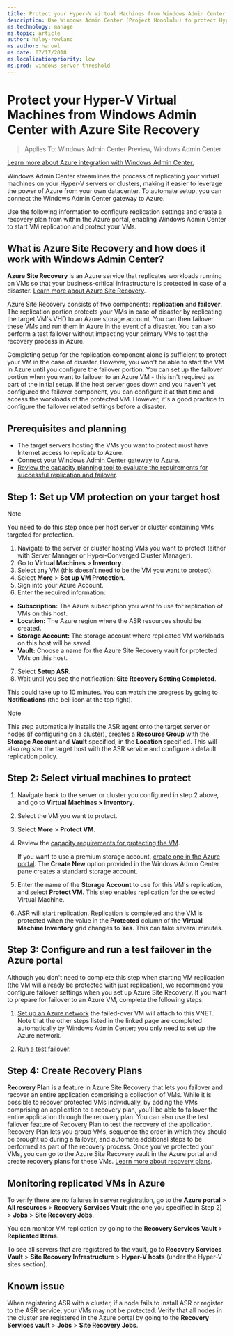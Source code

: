 ```yaml
---
title: Protect your Hyper-V Virtual Machines from Windows Admin Center with Azure Site Recovery
description: Use Windows Admin Center (Project Honolulu) to protect Hyper-V VMs with Azure Site Recovery.
ms.technology: manage
ms.topic: article
author: haley-rowland
ms.author: harowl
ms.date: 07/17/2018
ms.localizationpriority: low
ms.prod: windows-server-threshold
---
```

# Protect your Hyper-V Virtual Machines from Windows Admin Center with Azure Site Recovery

>Applies To: Windows Admin Center Preview, Windows Admin Center

[Learn more about Azure integration with Windows Admin Center.](../plan/azure-integration-options.md)

Windows Admin Center streamlines the process of replicating your virtual machines on your Hyper-V servers or clusters, making it easier to leverage the power of Azure from your own datacenter. To automate setup, you can connect the Windows Admin Center gateway to Azure.

Use the following information to configure replication settings and create a recovery plan from within the Azure portal, enabling Windows Admin Center to start VM replication and protect your VMs.

## What is Azure Site Recovery and how does it work with Windows Admin Center? 

**Azure Site Recovery** is an Azure service that replicates workloads running on VMs so that your business-critical infrastructure is protected in case of a disaster.  [Learn more about Azure Site Recovery](https://docs.microsoft.com/en-us/azure/site-recovery/site-recovery-overview).

Azure Site Recovery consists of two components: **replication** and **failover**. The replication portion protects your VMs in case of disaster by replicating the target VM's VHD to an Azure storage account. You can then failover these VMs and run them in Azure in the event of a disaster. You can also perform a test failover without impacting your primary VMs to test the recovery process in Azure.

Completing setup for the replication component alone is sufficient to protect your VM in the case of disaster. However, you won't be able to start the VM in Azure until you configure the failover portion. You can set up the failover portion when you want to failover to an Azure VM - this isn't required as part of the initial setup. If the host server goes down and you haven't yet configured the failover component, you can configure it at that time and access the workloads of the protected VM. However, it's a good practice to configure the failover related settings before a disaster.
 

## Prerequisites and planning

- The target servers hosting the VMs you want to protect must have Internet access to replicate to Azure.
- [Connect your Windows Admin Center gateway to Azure](../configure/azure-integration.md#register-your-gateway-with-azure).
- [Review the capacity planning tool to evaluate the requirements for successful replication and failover](https://docs.microsoft.com/azure/site-recovery/hyper-v-site-walkthrough-capacity).

## Step 1: Set up VM protection on your target host

> [!NOTE] 
> You need to do this step once per host server or cluster containing VMs targeted for protection.

1. Navigate to the server or cluster hosting VMs you want to protect (either with Server Manager or Hyper-Converged Cluster Manager).
2. Go to **Virtual Machines** > **Inventory**.
3. Select any VM (this doesn't need to be the VM you want to protect).
4. Select **More** > **Set up VM Protection**.
5. Sign into your Azure Account.
6. Enter the required information:

 - **Subscription:** The Azure subscription you want to use for replication of VMs on this host.
 - **Location:** The Azure region where the ASR resources should be created.
 - **Storage Account:** The storage account where replicated VM workloads on this host will be saved.
 - **Vault:** Choose a name for the Azure Site Recovery vault for protected VMs on this host.

7.  Select **Setup ASR**.
8.  Wait until you see the notification: **Site Recovery Setting Completed**.
 
This could take up to 10 minutes. You can watch the progress by going to **Notifications** (the bell icon at the top right).

>[!NOTE]
> This step automatically installs the ASR agent onto the target server or nodes (if configuring on a cluster), creates a **Resource Group** with the **Storage Account** and **Vault** specified, in the **Location** specified. This will also register the target host with the ASR service and configure a default replication policy.

## Step 2: Select virtual machines to protect

1. Navigate back to the server or cluster you configured in step 2 above, and go to **Virtual Machines > Inventory**.
2. Select the VM you want to protect.
3. Select **More** > **Protect VM**.
4. Review the [capacity requirements for protecting the VM](https://docs.microsoft.com/azure/site-recovery/site-recovery-capacity-planner).

    If you want to use a premium storage account, [create one in the Azure portal](https://docs.microsoft.com/azure/storage/common/storage-premium-storage). The **Create New** option provided in the Windows Admin Center pane creates a standard storage account.

5. Enter the name of the **Storage Account** to use for this VM's replication, and select **Protect VM**. This step enables replication for the selected Virtual Machine. 

6. ASR will start replication. Replication is completed and the VM is protected when the value in the **Protected** column of the **Virtual Machine Inventory** grid changes to **Yes**. This can take several minutes.  

## Step 3: Configure and run a test failover in the Azure portal

 Although you don't need to complete this step when starting VM replication (the VM will already be protected with just replication), we recommend you configure failover settings when you set up Azure Site Recovery. If you want to prepare for failover to an Azure VM, complete the following steps:

1. [Set up an Azure network](https://docs.microsoft.com/en-us/azure/site-recovery/hyper-v-site-walkthrough-prepare-azure) the failed-over VM will attach to this VNET. Note that the other steps listed in the linked page are completed automatically by Windows Admin Center;  you only need to set up the Azure network.

2. [Run a test failover](https://docs.microsoft.com/en-us/azure/site-recovery/hyper-v-site-walkthrough-test-failover).

## Step 4: Create Recovery Plans

**Recovery Plan** is a feature in Azure Site Recovery that lets you failover and recover an entire application comprising a collection of VMs. While it is possible to recover protected VMs individually, by adding the VMs comprising an application to a recovery plan, you'll be able to failover the entire application through the recovery plan. You can also use the test failover feature of Recovery Plan to test the recovery of the application. Recovery Plan lets you group VMs, sequence the order in which they should be brought up during a failover, and automate additional steps to be performed as part of the recovery process. Once you've protected your VMs, you can go to the Azure Site Recovery vault in the Azure portal and create recovery plans for these VMs. [Learn more about recovery plans](https://docs.microsoft.com/azure/site-recovery/site-recovery-create-recovery-plans).

## Monitoring replicated VMs in Azure ##

To verify there are no failures in server registration, go to the **Azure portal** > **All resources** > **Recovery Services Vault**  (the one you specified in Step 2) > **Jobs** > **Site Recovery Jobs**.

You can monitor VM replication by going to the **Recovery Services Vault** > **Replicated Items**.

To see all servers that are registered to the vault, go to **Recovery Services Vault** > **Site Recovery Infrastructure** > **Hyper-V hosts** (under the Hyper-V sites section).

## Known issue ##

When registering ASR with a cluster, if a node fails to install ASR or register to the ASR service, your VMs may not be protected. Verify that all nodes in the cluster are registered in the Azure portal by going to the **Recovery Services vault** > **Jobs** > **Site Recovery Jobs**.